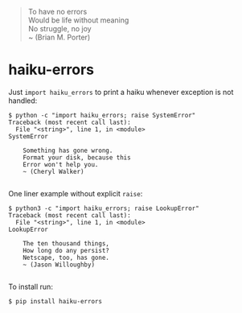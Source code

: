 > To have no errors <br>
> Would be life without meaning <br>
> No struggle, no joy <br>
> ~ (Brian M. Porter)


# haiku-errors

Just `import haiku_errors` to print a haiku whenever exception is not handled:

```console
$ python -c "import haiku_errors; raise SystemError"
Traceback (most recent call last):
  File "<string>", line 1, in <module>
SystemError
    
    Something has gone wrong.
    Format your disk, because this
    Error won't help you.
    ~ (Cheryl Walker)
    
```

One liner example without explicit `raise`:

```console
$ python3 -c "import haiku_errors; raise LookupError"
Traceback (most recent call last):
  File "<string>", line 1, in <module>
LookupError
    
    The ten thousand things,
    How long do any persist?
    Netscape, too, has gone.
    ~ (Jason Willoughby)
    
```

To install run:

    $ pip install haiku-errors
